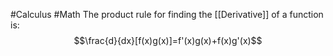 #Calculus #Math 
The product rule for finding the [[Derivative]] of a function is:
$$\frac{d}{dx}[f(x)g(x)]=f'(x)g(x)+f(x)g'(x)$$